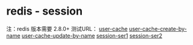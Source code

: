 # redis - session
注：redis 版本需要 2.8.0+
测试URL：
	[user-cache](http://localhost:8088/api/user/get-user)
	[user-cache-create-by-name](http://localhost:8088/api/user/get-user-by-name?name=test1)
	[user-cache-update-by-name](http://localhost:8088/api/user/update-user-by-name?name=test1)
	[session-ser1](http://localhost:8088/api/user/session-uuid)
	[session-ser2](http://localhost:8089/api/user/session-uuid)

